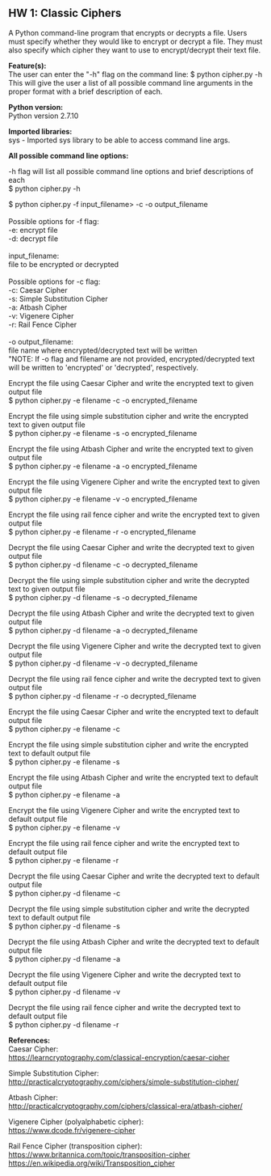 ## HW 1: Classic Ciphers<br>

A Python command-line program that encrypts or decrypts a file. Users must specify whether they would like to encrypt or decrypt a file. They must also specify which cipher they want to use to encrypt/decrypt their text file.


**Feature(s):**<br>
The user can enter the "-h" flag on the command line: $ python cipher.py -h<br>
This will give the user a list of all possible command line arguments in the proper format with a brief description of each.


**Python version:**<br>
Python version 2.7.10


**Imported libraries:** <br>
sys - Imported sys library to be able to access command line args.


**All possible command line options:**

-h flag will list all possible command line options and brief descriptions of each <br>
$ python cipher.py -h

$ python cipher.py -f input_filename> -c -o output_filename<br><br>
Possible options for -f flag:
<br>    -e: encrypt file
<br>    -d: decrypt file
<br><br>
input_filename:<br>file to be encrypted or decrypted
<br><br>
Possible options for -c flag:
<br>-c: Caesar Cipher
<br>-s: Simple Substitution Cipher
<br>-a: Atbash Cipher
<br>-v: Vigenere Cipher
<br>-r: Rail Fence Cipher
<br><br>
-o output_filename:
<br>file name where encrypted/decrypted text will be written
<br>"NOTE: If -o flag and filename are not provided, encrypted/decrypted text will be written to 'encrypted' or 'decrypted', respectively.

Encrypt the file using Caesar Cipher and write the encrypted text to given output file <br>
$ python cipher.py -e filename -c -o encrypted_filename

Encrypt the file using simple substitution cipher and write the encrypted text to given output file <br>
$ python cipher.py -e filename -s -o encrypted_filename

Encrypt the file using Atbash Cipher and write the encrypted text to given output file <br>
$ python cipher.py -e filename -a -o encrypted_filename

Encrypt the file using Vigenere Cipher and write the encrypted text to given output file <br>
$ python cipher.py -e filename -v -o encrypted_filename

Encrypt the file using rail fence cipher and write the encrypted text to given output file <br>
$ python cipher.py -e filename -r -o encrypted_filename

Decrypt the file using Caesar Cipher and write the decrypted text to given output file <br>
$ python cipher.py -d filename -c -o decrypted_filename

Decrypt the file using simple substitution cipher and write the decrypted text to given output file <br>
$ python cipher.py -d filename -s -o decrypted_filename

Decrypt the file using Atbash Cipher and write the decrypted text to given output file <br>
$ python cipher.py -d filename -a -o decrypted_filename

Decrypt the file using Vigenere Cipher and write the decrypted text to given output file <br>
$ python cipher.py -d filename -v -o decrypted_filename

Decrypt the file using rail fence cipher and write the decrypted text to given output file <br>
$ python cipher.py -d filename -r -o decrypted_filename

Encrypt the file using Caesar Cipher and write the encrypted text to default output file <br>
$ python cipher.py -e filename -c 

Encrypt the file using simple substitution cipher and write the encrypted text to default output file <br>
$ python cipher.py -e filename -s 

Encrypt the file using Atbash Cipher and write the encrypted text to default output file <br>
$ python cipher.py -e filename -a 

Encrypt the file using Vigenere Cipher and write the encrypted text to default output file <br>
$ python cipher.py -e filename -v 

Encrypt the file using rail fence cipher and write the encrypted text to default output file <br>
$ python cipher.py -e filename -r 

Decrypt the file using Caesar Cipher and write the decrypted text to default output file <br>
$ python cipher.py -d filename -c 

Decrypt the file using simple substitution cipher and write the decrypted text to default output file <br>
$ python cipher.py -d filename -s 

Decrypt the file using Atbash Cipher and write the decrypted text to default output file <br>
$ python cipher.py -d filename -a

Decrypt the file using Vigenere Cipher and write the decrypted text to default output file <br>
$ python cipher.py -d filename -v 

Decrypt the file using rail fence cipher and write the decrypted text to default output file <br>
$ python cipher.py -d filename -r 


**References:**<br>
Caesar Cipher: <br>
https://learncryptography.com/classical-encryption/caesar-cipher

Simple Substitution Cipher: <br>
http://practicalcryptography.com/ciphers/simple-substitution-cipher/

Atbash Cipher:<br>
http://practicalcryptography.com/ciphers/classical-era/atbash-cipher/

Vigenere Cipher (polyalphabetic cipher):<br>
https://www.dcode.fr/vigenere-cipher

Rail Fence Cipher (transposition cipher): <br>
https://www.britannica.com/topic/transposition-cipher <br>
https://en.wikipedia.org/wiki/Transposition_cipher
